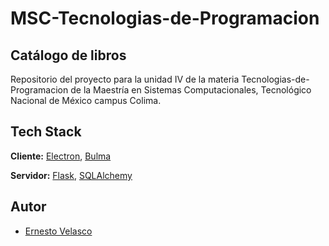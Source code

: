 # MSC-Tecnologias-de-Programacion
## Catálogo de libros
Repositorio del proyecto para la unidad IV de la materia Tecnologias-de-Programacion de la Maestría en Sistemas Computacionales, Tecnológico Nacional de México campus Colima.

## Tech Stack

**Cliente:** [Electron](https://www.electronjs.org/), [Bulma](https://bulma.io/)

**Servidor:** [Flask](https://flask.palletsprojects.com/en/2.0.x/), [SQLAlchemy](https://www.sqlalchemy.org/)

  
## Autor

- [Ernesto Velasco](https://www.github.com/vegonz)
